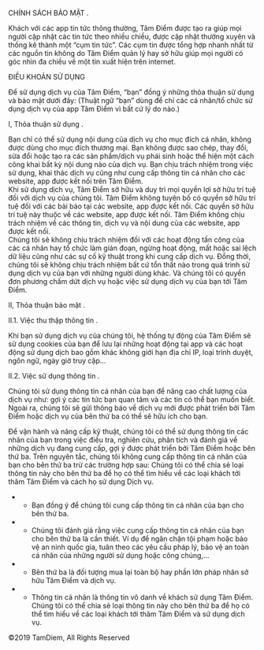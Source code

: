 CHÍNH SÁCH BẢO MẬT . 

Khách với các app tin tức thông thường, Tâm Điểm được tạo ra giúp mọi người cập nhật các tin tức theo nhiều chiều, được cập nhật thường xuyên và thống kê thành một “cụm tin tức”. Các cụm tin được tổng hợp nhanh nhất từ các nguồn tin không do Tâm Điểm quản lý hay sở hữu giúp mọi người có góc nhìn đa chiều về một tin xuất hiện trên internet.   

ĐIỀU KHOẢN SỬ DỤNG    

Để sử dụng dịch vụ của Tâm Điểm, “bạn” đồng ý những thỏa thuận sử dụng và bảo mật dưới đây: 
(Thuật ngữ “bạn” dùng để chỉ các cá nhân/tổ chức sử dụng dịch vụ của app Tâm Điểm vì bất cứ lý do nào.)    

I, Thỏa thuận sử dụng . 

Bạn chỉ có thể sử dụng nội dung của dịch vụ cho mục đích cá nhân, không được dùng cho mục đích thương mại. Bạn không được sao chép, thay đổi, sửa đổi hoặc tạo ra các sản phẩm/dịch vụ phái sinh hoặc thể hiện một cách công khai bất kỳ nội dung nào của dịch vụ. Bạn chịu trách nhiệm trong việc sử dụng, khai thác dịch vụ cũng như cung cấp thông tin cá nhân cho các website, app được kết nối trên Tâm Điểm.  
Khi sử dụng dịch vụ, Tâm Điểm sở hữu và duy trì mọi quyền lợi sở hữu trí tuệ đối với dịch vụ của chúng tôi. Tâm Điểm không tuyên bố có quyền sở hữu trí tuệ đối với các bài báo tại các website, app được kết nối. Các quyền sở hữu trí tuệ này thuộc về các website, app được kết nối. Tâm Điểm không chịu trách nhiệm về các thông tin, dịch vụ và nội dung của các website, app được kết nối.   
Chúng tôi sẽ không chịu trách nhiệm đối với các hoạt động tấn công của các cá nhân hay tổ chức làm gián đoạn, ngừng hoạt động, mất hoặc sai lệch dữ liệu cũng như các sự cố kỹ thuật trong khi cung cấp dịch vụ. Đồng thời, chúng tôi sẽ không chịu trách nhiệm bất cứ tổn thất nào trong quá trình sử dụng dịch vụ của bạn với những người dùng khác. Và chúng tôi có quyền đơn phương chấm dứt dịch vụ hoặc việc sử dụng dịch vụ của bạn tới Tâm Điểm.   

II, Thỏa thuận bảo mật . 


II.1. Việc thu thập thông tin . 

Khi bạn sử dụng dịch vụ của chúng tôi, hệ thống tự động của Tâm Điểm sẽ sử dụng cookies của bạn để lưu lại những hoạt động tại app và các hoạt động sử dụng dịch bao gồm khác không giới hạn địa chỉ IP, loại trình duyệt, ngôn ngữ, ngày giờ truy cập…    

II.2. Việc sử dụng thông tin . 

Chúng tôi sử dụng thông tin cá nhân của bạn để nâng cao chất lượng của dịch vụ như: gợi ý các tin tức bạn quan tâm và các tin có thể bạn muốn biết. Ngoài ra, chúng tôi sẽ gửi thông báo về dịch vụ mới được phát triển bởi Tâm Điểm hoặc dịch vụ của bên thứ ba có thể sẽ hữu ích cho bạn.   


Để vận hành và nâng cấp kỹ thuật, chúng tôi có thể sử dụng thông tin các nhân của bạn trong việc điều tra, nghiên cứu, phân tích và đánh giá về những dịch vụ đang cung cấp, gợi ý được phát triển bởi Tâm Điểm hoặc bên thứ ba. 
Trên nguyên tắc, chúng tôi không cung cấp thông tin cá nhân của bạn cho bên thứ ba trừ các trường hợp sau: 
Chúng tôi có thể chia sẻ loại thông tin này cho bên thứ ba để họ có thể tìm hiểu về các loại khách tới thăm Tâm Điểm và cách họ sử dụng Dịch vụ.  
-    -   Bạn đồng ý để chúng tôi cung cấp thông tin cá nhân của bạn cho bên thứ ba.   
-    -   Chúng tôi đánh giá rằng việc cung cấp thông tin cá nhân của bạn cho bên thứ ba là cần thiết. Ví dụ để ngăn chặn tội phạm hoặc bảo vệ an ninh quốc gia, tuân theo các yêu cầu pháp lý, bảo vệ an toàn cá nhân của những người sử dụng hoặc công chúng,...   
-    -   Bên thứ ba là đối tượng mua lại toàn bộ hay phần lớn pháp nhân sở hữu Tâm Điểm và dịch vụ.   
-    -   Thông tin cá nhân là thông tin vô danh về khách sử dụng Tâm Điểm. Chúng tôi có thể chia sẻ loại thông tin này cho bên thứ ba để họ có thể tìm hiểu về các loại khách tới thăm Tâm Điểm và sử dụng dịch vụ.   
    

©2019 TamDiem, All Rights Reserved 
